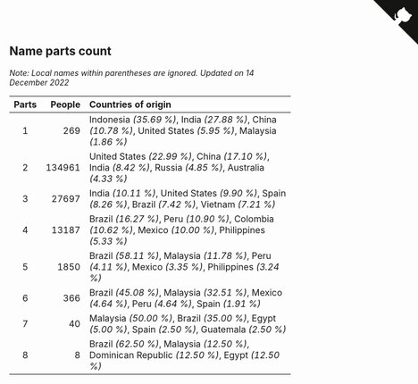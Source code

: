 ## Name parts count

*Note: Local names within parentheses are ignored.*
*Updated on 14 December 2022*

| Parts | People | Countries of origin |
| :--: | ---: | :--- |
| 1 | 269 | Indonesia *(35.69 %)*, India *(27.88 %)*, China *(10.78 %)*, United States *(5.95 %)*, Malaysia *(1.86 %)* |
| 2 | 134961 | United States *(22.99 %)*, China *(17.10 %)*, India *(8.42 %)*, Russia *(4.85 %)*, Australia *(4.33 %)* |
| 3 | 27697 | India *(10.11 %)*, United States *(9.90 %)*, Spain *(8.26 %)*, Brazil *(7.42 %)*, Vietnam *(7.21 %)* |
| 4 | 13187 | Brazil *(16.27 %)*, Peru *(10.90 %)*, Colombia *(10.62 %)*, Mexico *(10.00 %)*, Philippines *(5.33 %)* |
| 5 | 1850 | Brazil *(58.11 %)*, Malaysia *(11.78 %)*, Peru *(4.11 %)*, Mexico *(3.35 %)*, Philippines *(3.24 %)* |
| 6 | 366 | Brazil *(45.08 %)*, Malaysia *(32.51 %)*, Mexico *(4.64 %)*, Peru *(4.64 %)*, Spain *(1.91 %)* |
| 7 | 40 | Malaysia *(50.00 %)*, Brazil *(35.00 %)*, Egypt *(5.00 %)*, Spain *(2.50 %)*, Guatemala *(2.50 %)* |
| 8 | 8 | Brazil *(62.50 %)*, Malaysia *(12.50 %)*, Dominican Republic *(12.50 %)*, Egypt *(12.50 %)* |


<a href="https://github.com/JustinTimeCuber/wca_statistics" class="github-corner" aria-label="View source on Github"><svg width="80" height="80" viewBox="0 0 250 250" style="fill:#151513; color:#fff; position: absolute; top: 0; border: 0; right: 0;" aria-hidden="true"><path d="M0,0 L115,115 L130,115 L142,142 L250,250 L250,0 Z"></path><path d="M128.3,109.0 C113.8,99.7 119.0,89.6 119.0,89.6 C122.0,82.7 120.5,78.6 120.5,78.6 C119.2,72.0 123.4,76.3 123.4,76.3 C127.3,80.9 125.5,87.3 125.5,87.3 C122.9,97.6 130.6,101.9 134.4,103.2" fill="currentColor" style="transform-origin: 130px 106px;" class="octo-arm"></path><path d="M115.0,115.0 C114.9,115.1 118.7,116.5 119.8,115.4 L133.7,101.6 C136.9,99.2 139.9,98.4 142.2,98.6 C133.8,88.0 127.5,74.4 143.8,58.0 C148.5,53.4 154.0,51.2 159.7,51.0 C160.3,49.4 163.2,43.6 171.4,40.1 C171.4,40.1 176.1,42.5 178.8,56.2 C183.1,58.6 187.2,61.8 190.9,65.4 C194.5,69.0 197.7,73.2 200.1,77.6 C213.8,80.2 216.3,84.9 216.3,84.9 C212.7,93.1 206.9,96.0 205.4,96.6 C205.1,102.4 203.0,107.8 198.3,112.5 C181.9,128.9 168.3,122.5 157.7,114.1 C157.9,116.9 156.7,120.9 152.7,124.9 L141.0,136.5 C139.8,137.7 141.6,141.9 141.8,141.8 Z" fill="currentColor" class="octo-body"></path></svg></a><style>.github-corner:hover .octo-arm{animation:octocat-wave 560ms ease-in-out}@keyframes octocat-wave{0%,100%{transform:rotate(0)}20%,60%{transform:rotate(-25deg)}40%,80%{transform:rotate(10deg)}}@media (max-width:500px){.github-corner:hover .octo-arm{animation:none}.github-corner .octo-arm{animation:octocat-wave 560ms ease-in-out}}</style>
